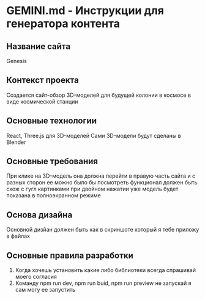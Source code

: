 # GEMINI.md - Инструкции для генератора контента

## Название сайта

Genesis

## Контекст проекта

Создается сайт-обзор 3D-моделей для будущей колонии в космосе в виде космической станции

## Основные технологии

React, Three.js для 3D-моделей
Сами 3D-модели будут сделаны в Blender

## Основные требования

При клике на 3D-модель она должна перейти в правую часть сайта и с разных сторон ее можно было бы посмотреть функционал должен быть схож с гугл картинками при двойном нажатии уже модель будет показана в полноэкранном режиме

## Основа дизайна

Основной дизйан должен быть как в скриншоте который я тебе приложу в файлах

## Основные правила разработки

1. Когда хочешь установить какие либо библиотеки всегда спрашивай моего согласия
2. Команду npm run dev, npm run buid, npm run preview не запускай я сам могу ее запустить
